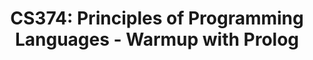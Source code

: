 ---
layout: exercise
permalink: /Modules/Prolog/Warmup/Exercise2
title: "CS374: Principles of Programming Languages - Warmup with Prolog"
language: "prolog"

info:
  points: 3
  instructions: "Run this prolog program."
  goals:
    - To write a Scheme statement
    
canvasasmtid: "181954"   
canvaspoints: 3
  
processor:  
  correctfeedback: "Correct!!" 
  incorrectfeedback: "Try again"
  submitformlink: false
  feedbackprocess: | 
    var pos = feedbackString.toString();
  correctcheck: |
    pos.toLowerCase().includes("true")
 
files:
  - filename: "first.pl"
    name: first
    ismain: false
    isreadonly: false
    isvisible: true
    code: | 
      father(john, michael).
      father(david, james).
      mother(susan, linda).
      sibling(michael, linda).
      grandparent(john, anna).
      grandparent(susan, anna).
      
  - filename: "main.pl"
    ismain: true
    name: main
    isreadonly: true
    isvisible: true
    code: |
      % Enter facts
      assertz(male(john)).
      assertz(male(david)).
      assertz(male(michael)).
      assertz(male(james)).

      assertz(female(susan)).
      assertz(female(linda)).
      assertz(female(elizabeth)).
      assertz(female(anna)).

      assertz(parent(john, michael)).
      assertz(parent(john, linda)).
      assertz(parent(susan, michael)).
      assertz(parent(susan, linda)).
      assertz(parent(david, james)).
      assertz(parent(elizabeth, james)).
      assertz(parent(michael, anna)).

      % Enter rules
      assertz((father(X, Y) :- male(X), parent(X, Y))).
      assertz((mother(X, Y) :- female(X), parent(X, Y))).
      assertz((sibling(X, Y) :- parent(Z, X), parent(Z, Y), X \= Y)).
      assertz((grandparent(X, Y) :- parent(X, Z), parent(Z, Y))).


---